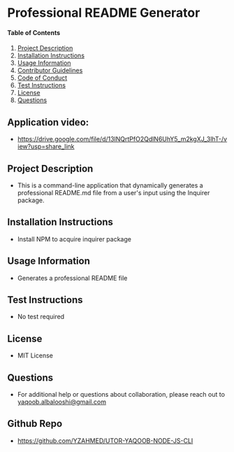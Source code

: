 # Professional README Generator
    
#### Table of Contents
1. [Project Description](#project-description)
2. [Installation Instructions](#installation-instructions)
3. [Usage Information](#usage-information)
4. [Contributor Guidelines](#contributor-guidelines)
5. [Code of Conduct](#code-of-conduct)
6. [Test Instructions](#test-instructions)
7. [License](#license)
8. [Questions](#questions)

## Application video:
* https://drive.google.com/file/d/13lNQrtPfO2QdlN6UhY5_m2kgXJ_3lhT-/view?usp=share_link

## Project Description
* This is a command-line application that dynamically generates a professional README.md file from a user's input using the Inquirer package.

## Installation Instructions
* Install NPM to acquire inquirer package

## Usage Information
* Generates a professional README file

## Test Instructions
* No test required

## License
* MIT License

## Questions
* For additional help or questions about collaboration, please reach out to yaqoob.albalooshi@gmail.com

## Github Repo
* https://github.com/YZAHMED/UTOR-YAQOOB-NODE-JS-CLI